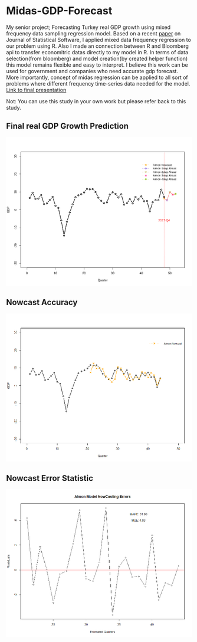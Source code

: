 # Midas-GDP-Forecast

My senior project; Forecasting Turkey real GDP growth using mixed frequency data sampling regression model. Based on a recent [paper](https://www.jstatsoft.org/index.php/jss/article/view/v072i04 "Mixed Frequency Data Sampling Regression Models: The R Package midasr") on Journal of Statistical Software, I applied mixed data frequency regression to our problem using R. Also I made an connection between R and Bloomberg api to transfer economitric datas directly to my model in R. In terms of data selection(from bloomberg) and model creation(by created helper function) this model remains flexible and easy to interpret. I believe this work can be used for government and companies who need accurate gdp forecast. More importantly, concept of midas regression can be applied to all sort of problems where different frequency time-series data needed for the model. [Link to final presentation](../blob/master/midasr/Presentation.pptx)

Not: You can use this study in your own work but please refer back to this study. 

## Final real GDP Growth Prediction
![alt text](https://github.com/kazimsanlav/Midas-GDP-Forecast/blob/master/midasr/plots/final_forecast.png)

## Nowcast Accuracy
![alt text](https://github.com/kazimsanlav/Midas-GDP-Forecast/blob/master/midasr/plots/nowcast.png)

## Nowcast Error Statistic
![alt text](https://github.com/kazimsanlav/Midas-GDP-Forecast/blob/master/midasr/plots/mape%20now.png)




